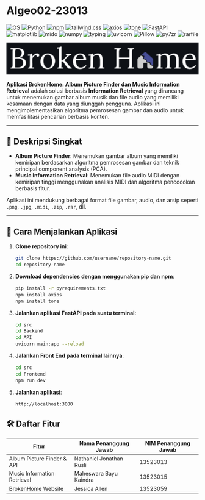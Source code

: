 # Algeo02-23013

![OS](https://img.shields.io/badge/os-windows%20%7C%20apple%20%7C%20linux-lightgrey?logo=linux&logoColor=white)
![Python](https://img.shields.io/badge/python-3.10%2B-blue?logo=python&logoColor=white)
![npm](https://img.shields.io/badge/npm-10.8.2-red?logo=npm&logoColor=white)
![tailwind.css](https://img.shields.io/badge/tailwind.css-latest-blueviolet?logo=tailwindcss&logoColor=white)
![axios](https://img.shields.io/badge/axios-1.7.9-purple?logo=javascript&logoColor=white)
![tone](https://img.shields.io/badge/tone-15.0.4-lightgrey?logo=javascript&logoColor=white)
![FastAPI](https://img.shields.io/badge/fastapi-0.115.6-green?logo=fastapi&logoColor=white)
![matplotlib](https://img.shields.io/badge/matplotlib-3.9.2-orange?logo=python&logoColor=white)
![mido](https://img.shields.io/badge/mido-1.3.3-yellow?logo=midi&logoColor=white)
![numpy](https://img.shields.io/badge/numpy-2.0.2-blue?logo=numpy&logoColor=white)
![typing](https://img.shields.io/badge/typing-3.7.4.3-teal?logo=python&logoColor=white)
![uvicorn](https://img.shields.io/badge/uvicorn-0.32.1-black?logo=fastapi&logoColor=white)
![Pillow](https://img.shields.io/badge/pillow-11.0.0-pink?logo=python&logoColor=white)
![py7zr](https://img.shields.io/badge/py7zr-0.22.0-darkgreen?logo=archive&logoColor=white)
![rarfile](https://img.shields.io/badge/rarfile-4.2-darkblue?logo=file-archive&logoColor=white)



![Broken Home Logo](img/BrokenHomeLogoDark.png)

**Aplikasi BrokenHome: Album Picture Finder dan Music Information Retrieval** adalah solusi berbasis **Information Retrieval** yang dirancang untuk menemukan gambar album musik dan file audio yang memiliki kesamaan dengan data yang diunggah pengguna. Aplikasi ini mengimplementasikan algoritma pemrosesan gambar dan audio untuk memfasilitasi pencarian berbasis konten.

---

## 📖 Deskripsi Singkat

- **Album Picture Finder**: Menemukan gambar album yang memiliki kemiripan berdasarkan algoritma pemrosesan gambar dan teknik principal component analysis (PCA).
- **Music Information Retrieval**: Menemukan file audio MIDI dengan kemiripan tinggi menggunakan analisis MIDI dan algoritma pencocokan berbasis fitur.

Aplikasi ini mendukung berbagai format file gambar, audio, dan arsip seperti `.png`, `.jpg`, `.midi`, `.zip`, `.rar`, dll.

---

## 🚀 Cara Menjalankan Aplikasi

1. **Clone repository ini**:
   ```bash
   git clone https://github.com/username/repository-name.git
   cd repository-name
2. **Download dependencies dengan menggunakan pip dan npm**:
   ```bash
   pip install -r pyrequirements.txt
   npm install axios
   npm install tone
3. **Jalankan aplikasi FastAPI pada suatu terminal**:
   ```bash
   cd src
   cd Backend
   cd API
   uvicorn main:app --reload
4. **Jalankan Front End pada terminal lainnya**:
   ```bash
   cd src
   cd Frontend
   npm run dev
5. **Jalankan aplikasi**:
   ```bash
   http://localhost:3000
## 🛠️ Daftar Fitur

| Fitur       | Nama Penanggung Jawab | NIM Penanggung Jawab |
|-------------|-------------------------------|---------------------|
| Album Picture Finder & API   | Nathaniel Jonathan Rusli  | 13523013 |
| Music Information Retrieval | Maheswara Bayu Kaindra  | 13523015|
| BrokenHome Website| Jessica Allen | 13523059 |